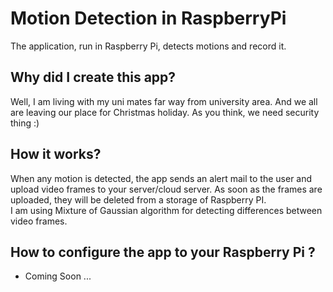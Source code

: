 # Motion Detection in RaspberryPi

The application, run in Raspberry Pi, detects motions and record it.

## Why did I create this app?
Well, I am living with my uni mates far way from university area. And we all are leaving our place for Christmas holiday. As you think, we need security thing :) 

## How it works?

When any motion is detected, the app sends an alert mail to the user and upload video frames to your server/cloud server. As soon as the frames are uploaded, they will be deleted from a storage of Raspberry PI.   
I am using Mixture of Gaussian algorithm for detecting differences between video frames.

## How to configure the app to your Raspberry Pi ?

- Coming Soon ...



